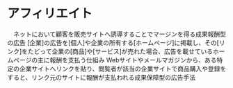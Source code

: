 # アフィリエイト
　ネットにおいて顧客を販売サイトへ誘導することでマージンを得る成果報酬型の広告
 [企業]の広告を[個人]や企業の所有する[ホームページ]に掲載し、その[リンク]をたどって企業の[商品]や[サービス]が売れた場合、広告を載せているホームページの主に報酬を支払う仕組み
 Webサイトやメールマガジンから、ある特定の企業サイトへリンクを貼り、閲覧者が該当の企業サイトで商品購入や登録をすると、リンク元のサイトに報酬が支払われる成果保障型の広告手法
